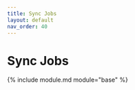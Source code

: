 ```yaml
---
title: Sync Jobs
layout: default
nav_order: 40
---
```


# Sync Jobs

{% include module.md module="base" %}
